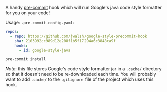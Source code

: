 A handy [pre-commit](http://pre-commit.com/) hook which will run Google's java
code style formatter for you on your code!

Usage: `.pre-commit-config.yaml`:


``` yaml
repos:
  - repo: https://github.com/jwalsh/google-style-precommit-hook
    sha: 2103992cc989d12e208f1b5f17294a6c3848ca9f
    hooks:
      - id: google-style-java
```

``` sh 
pre-commit install
```

*Note*: this file stores Google's code style formatter jar in a `.cache/`
directory so that it doesn't need to be re-downloaded each time.  You will
probably want to add `.cache/` to the `.gitignore` file of the project which
uses this hook.
